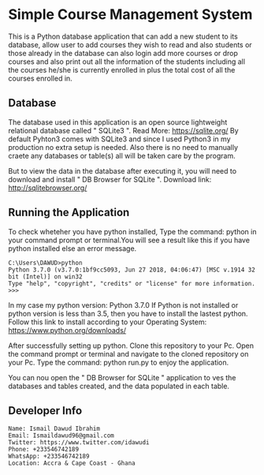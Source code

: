 # Simple Course Management System
This is a Python database application that can add a new student to its database, allow user to add
courses they wish to read and also students or those already in the database can also login add more 
courses or drop courses and also print out all the information of the students including all the 
courses he/she is currently enrolled in plus the total cost of all the courses enrolled in.

## Database
The database used in this application is an open source lightweight relational database called " SQLite3 ".
Read More: https://sqlite.org/
By default Pyhton3 comes with SQLite3 and since I used  Python3 in my production no extra setup is needed.
Also there is no need to manually craete any databases or table(s) all will be taken care by the program.

But to view the data in the database after executing it, you will need to download and install
" DB Browser for SQLite ". 
Download link: http://sqlitebrowser.org/

## Running the Application

To check wheteher you have python installed, Type the command: python
in your command prompt or terminal.You will see a result like this if you have python installed
else an error message.

```
C:\Users\DAWUD>python
Python 3.7.0 (v3.7.0:1bf9cc5093, Jun 27 2018, 04:06:47) [MSC v.1914 32 bit (Intel)] on win32
Type "help", "copyright", "credits" or "license" for more information.
>>>
```
In my case my python version: Python 3.7.0
If Python is not installed or python version is less than 3.5, then you have to install the lastest python.
Follow this link to install according to your Operating System: https://www.python.org/downloads/

After successfully setting up python. Clone this repository to your Pc.
Open the command prompt or terminal and navigate to the cloned repository on your Pc.
Type the command: python run.py to enjoy the application.

You can nou open the " DB Browser for SQLite " application to ves the databases and tables created, and
the data populated in each table.

## Developer Info 
    Name: Ismail Dawud Ibrahim
    Email: Ismaildawud96@gmail.com
    Twitter: https://www.twitter.com/idawudi
    Phone: +233546742189
    WhatsApp: +233546742189
    Location: Accra & Cape Coast - Ghana